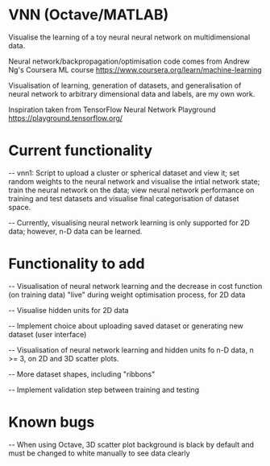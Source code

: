 # VNN (Octave/MATLAB)

Visualise the learning of a toy neural neural network on
multidimensional data.

Neural network/backpropagation/optimisation code comes from Andrew
Ng's Coursera ML course
https://www.coursera.org/learn/machine-learning

Visualisation of learning, generation of datasets, and generalisation
of neural network to arbitrary dimensional data and labels, are my own
work.

Inspiration taken from TensorFlow Neural Network Playground
https://playground.tensorflow.org/


# Current functionality

-- vnn1: Script to upload a cluster or spherical dataset and view it;
   set random weights to the neural network and visualise the intial
   network state; train the neural network on the data; view neural
   network performance on training and test datasets and visualise
   final categorisation of dataset space.

-- Currently, visualising neural network learning is only supported
   for 2D data; however, n-D data can be learned.  


# Functionality to add

-- Visualisation of neural network learning and the decrease in cost
   function (on training data) "live" during weight optimisation
   process, for 2D data

-- Visualise hidden units for 2D data

-- Implement choice about uploading saved dataset or generating new
   dataset (user interface)

-- Visualisation of neural network learning and hidden units fo n-D
   data, n >= 3, on 2D and 3D scatter plots.

-- More dataset shapes, including "ribbons"

-- Implement validation step between training and testing



# Known bugs

-- When using Octave, 3D scatter plot background is black by default
   and must be changed to white manually to see data clearly


